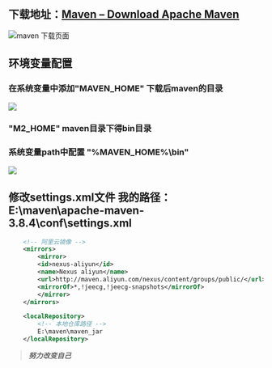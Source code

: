 
## 下载地址：[Maven – Download Apache Maven](https://maven.apache.org/download.cgi)

​![maven 下载页面](https://img-blog.csdnimg.cn/b55d723e6b93470aafd30b0c3727e974.png?x-oss-process=image/watermark,type_d3F5LXplbmhlaQ,shadow_50,text_Q1NETiBASmllTmlM,size_20,color_FFFFFF,t_70,g_se,x_16)

## 环境变量配置

### 在系统变量中添加"MAVEN_HOME" 下载后maven的目录

![](https://img-blog.csdnimg.cn/dfc376cabeb74fee931181c9f39be72d.png?x-oss-process=image/watermark,type_d3F5LXplbmhlaQ,shadow_50,text_Q1NETiBASmllTmlM,size_20,color_FFFFFF,t_70,g_se,x_16)

###  "M2_HOME" maven目录下得bin目录

### 系统变量path中配置 "%MAVEN_HOME%\bin"
![](https://img-blog.csdnimg.cn/63ba04a65a0642b79a41f08f8204a32f.png?x-oss-process=image/watermark,type_d3F5LXplbmhlaQ,shadow_50,text_Q1NETiBASmllTmlM,size_20,color_FFFFFF,t_70,g_se,x_16)

## 修改settings.xml文件 我的路径：E:\maven\apache-maven-3.8.4\conf\settings.xml

```xml
    <!-- 阿里云镜像 -->
    <mirrors>
        <mirror>         
        <id>nexus-aliyun</id>
        <name>Nexus aliyun</name>
        <url>http://maven.aliyun.com/nexus/content/groups/public/</url> 
        <mirrorOf>*,!jeecg,!jeecg-snapshots</mirrorOf> 
        </mirror> 
    </mirrors>
```

```xml
    <localRepository>
        <!-- 本地仓库路径 -->
        E:\maven\maven_jar
    </localRepository>
```
>***努力改变自己***